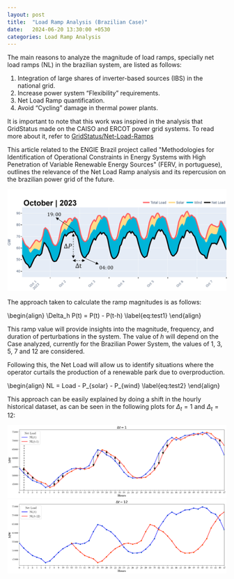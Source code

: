 ```yaml
---
layout: post
title:  "Load Ramp Analysis (Brazilian Case)"
date:   2024-06-20 13:30:00 +0530
categories: Load Ramp Analysis
---
```


The main reasons to analyze the magnitude of load ramps, specially net load ramps (NL) in the brazilian system, are listed as follows:

<ol>
    <li>Integration of large shares of inverter-based sources (IBS) in the national grid.</li>
    <li>Increase power system “Flexibility” requirements.</li>
    <li>Net Load Ramp quantification.</li>
    <li>Avoid “Cycling” damage in thermal power plants.</li>
</ol>

It is important to note that this work was inspired in the analysis that GridStatus made on the CAISO and ERCOT power grid systems.
To read more about it, refer to <a href="https://blog.gridstatus.io/net-load-ramps/" target="_blank">GridStatus/Net-Load-Ramps</a>

This article related to the ENGIE Brazil project called "Methodologies for Identification of Operational Constraints in Energy Systems with High
Penetration of Variable Renewable Energy Sources" (FERV, in portuguese), outlines the relevance of the Net Load Ramp analysis and its repercusion 
on the brazilian power grid of the future.

<center><img src="/assets/post2/load_evolve_2.png"></center>

The approach taken to calculate the ramp magnitudes is as follows:

\begin{align}
	\Delta_h P(t) = P(t) - P(t-h) \label{eq:test1}
\end{align}

This ramp value will provide insights into the magnitude, frequency, and duration of perturbations in the system.
The value of $h$ will depend on the Case analyzed, currently for the Brazilian Power System, the values of $1$, $3$, $5$, $7$ and $12$ are considered.

Following this, the Net Load will allow us to identify situations where the operator curtails the production of a renewable park due to overproduction.

\begin{align}
	NL = Load - P_{solar} - P_{wind} \label{eq:test2}
\end{align}


This approach can be easily explained by doing a shift in the hourly historical dataset, as can be seen in the following plots for $\Delta_t = 1$ and $\Delta_t = 12$:

<center><img src="/assets/post2/rampt1.png"></center>
<center><img src="/assets/post2/rampt12.png"></center>